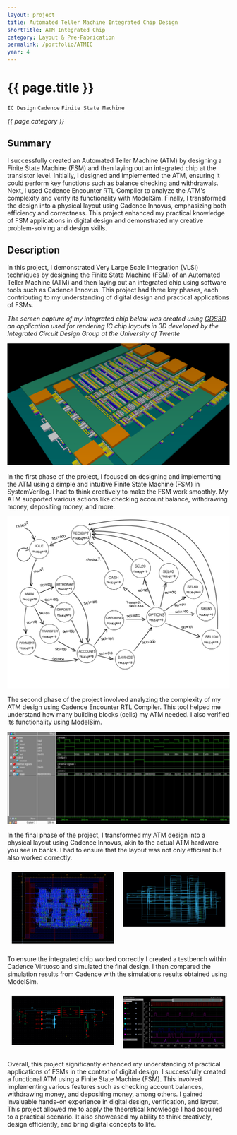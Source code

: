 ```yaml
---
layout: project
title: Automated Teller Machine Integrated Chip Design
shortTitle: ATM Integrated Chip
category: Layout & Pre-Fabrication
permalink: /portfolio/ATMIC
year: 4
---
```



# {{ page.title }}

`IC Design` `Cadence` `Finite State Machine`

*{{ page.category }}*

## Summary

I successfully created an Automated Teller Machine (ATM) by designing a Finite State Machine (FSM) and then laying out an integrated chip at the transistor level. Initially, I designed and implemented the ATM, ensuring it could perform key functions such as balance checking and withdrawals. Next, I used Cadence Encounter RTL Compiler to analyze the ATM's complexity and verify its functionality with ModelSim. Finally, I transformed the design into a physical layout using Cadence Innovus, emphasizing both efficiency and correctness. This project enhanced my practical knowledge of FSM applications in digital design and demonstrated my creative problem-solving and design skills.

## Description

In this project, I demonstrated Very Large Scale Integration (VLSI) techniques by designing the Finite State Machine (FSM) of an Automated Teller Machine (ATM) and then laying out an integrated chip using software tools such as Cadence Innovus. This project had three key phases, each contributing to my understanding of digital design and practical applications of FSMs.

*The screen capture of my integrated chip below was created using [GDS3D](https://github.com/trilomix/GDS3D), an application used for rendering IC chip layouts in 3D developed by the Integrated Circuit Design Group at the University of Twente*

![Integrated Chip](/assets/images/ATMIC/IC.png)

In the first phase of the project, I focused on designing and implementing the ATM using a simple and intuitive Finite State Machine (FSM) in SystemVerilog. I had to think creatively to make the FSM work smoothly. My ATM supported various actions like checking account balance, withdrawing money, depositing money, and more.

![FSM Flow Diagram](/assets/images/ATMIC/fsmFD.jpg)

The second phase of the project involved analyzing the complexity of my ATM design using Cadence Encounter RTL Compiler. This tool helped me understand how many building blocks (cells) my ATM needed. I also verified its functionality using ModelSim.

![Image](/assets/images/ATMIC/modelSimWave.png)

In the final phase of the project, I transformed my ATM design into a physical layout using Cadence Innovus, akin to the actual ATM hardware you see in banks. I had to ensure that the layout was not only efficient but also worked correctly.

<div style="display: flex;">
    <div style="flex: 50%; padding: 10px;">
        <img src="/assets/images/ATMIC/fsmLayout.png" alt="Image" width="100%">
    </div>
    <div style="flex: 50%; padding: 10px;">
        <img src="/assets/images/ATMIC/fsmSchematic.png" alt="Image" width="100%">
    </div>
</div>

To ensure the integrated chip worked correctly I created a testbench within Cadence Virtuoso and simulated the final design. I then compared the simulation results from Cadence with the simulations results obtained using ModelSim.

<div style="display: flex;">
    <div style="flex: 50%; padding: 10px;">
        <img src="/assets/images/ATMIC/fsmTestBench.png" alt="Image" width="100%">
    </div>
    <div style="flex: 50%; padding: 10px;">
        <img src="/assets/images/ATMIC/cadenceWave.png" alt="Image" width="100%">
    </div>
</div>

Overall, this project significantly enhanced my understanding of practical applications of FSMs in the context of digital design. I successfully created a functional ATM using a Finite State Machine (FSM). This involved implementing various features such as checking account balances, withdrawing money, and depositing money, among others. I gained invaluable hands-on experience in digital design, verification, and layout. This project allowed me to apply the theoretical knowledge I had acquired to a practical scenario. It also showcased my ability to think creatively, design efficiently, and bring digital concepts to life.